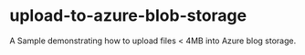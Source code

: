 upload-to-azure-blob-storage
============================

A Sample demonstrating how to upload files &lt; 4MB into Azure blog storage.
